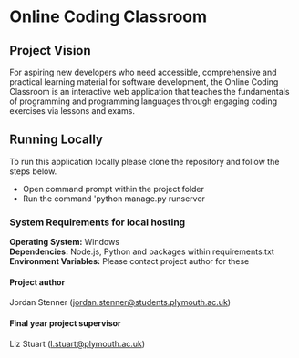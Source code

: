 # Online Coding Classroom
## Project Vision
For aspiring new developers who need accessible, comprehensive and practical learning material for software development, the Online Coding Classroom is an interactive web application that teaches the fundamentals of programming and programming languages through engaging coding exercises via lessons and exams. 

## Running Locally
To run this application locally please clone the repository and follow the steps below.

* Open command prompt within the project folder
* Run the command 'python manage.py runserver

### System Requirements for local hosting
**Operating System:** Windows  
**Dependencies:** Node.js, Python and packages within requirements.txt  
**Environment Variables:** Please contact project author for these  

#### Project author
Jordan Stenner (jordan.stenner@students.plymouth.ac.uk)

#### Final year project supervisor
Liz Stuart (l.stuart@plymouth.ac.uk)
